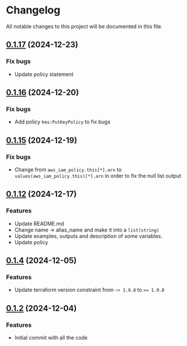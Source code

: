 # Changelog

All notable changes to this project will be documented in this file.

## [0.1.17]() (2024-12-23)

### Fix bugs

* Update policy statement

## [0.1.16]() (2024-12-20)

### Fix bugs

* Add policy `kms:PutKeyPolicy` to fix bugs

## [0.1.15]() (2024-12-19)

### Fix bugs

* Change from `aws_iam_policy.this[*].arn` to `values(aws_iam_policy.this)[*].arn` in order to fix the null list output

## [0.1.12]() (2024-12-17)

### Features

* Update README.md
* Change name -> alias_name and make it into a `list(string)`
* Update examples, outputs and description of some variables.
* Update policy

## [0.1.4]() (2024-12-05)

### Features

* Update terraform version constraint from `~> 1.9.8` to `>= 1.9.8`

## [0.1.2]() (2024-12-04)

### Features

* Initial commit with all the code

